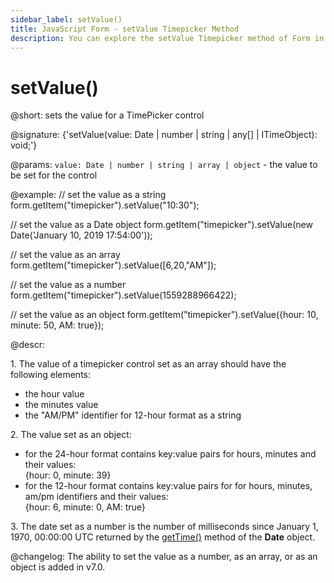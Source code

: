 ```yaml
---
sidebar_label: setValue()
title: JavaScript Form - setValue Timepicker Method 
description: You can explore the setValue Timepicker method of Form in the documentation of the DHTMLX JavaScript UI library. Browse developer guides and API reference, try out code examples and live demos, and download a free 30-day evaluation version of DHTMLX Suite 7.
---
```


# setValue()

@short: sets the value for a TimePicker control

@signature: {'setValue(value: Date | number | string | any[] | ITimeObject): void;'}

@params:
`value: Date | number | string | array | object` - the value to be set for the control

@example:
// set the value as a string
form.getItem("timepicker").setValue("10:30");

// set the value as a Date object
form.getItem("timepicker").setValue(new Date('January 10, 2019 17:54:00'));

// set the value as an array
form.getItem("timepicker").setValue([6,20,"AM"]);

// set the value as a number
form.getItem("timepicker").setValue(1559288966422);

// set the value as an object
form.getItem("timepicker").setValue({hour: 10, minute: 50, AM: true});


@descr:

1\. The value of a timepicker control set as an array should have the following elements:

- the hour value
- the minutes value
- the "AM/PM" identifier for 12-hour format as a string

2\. The value set as an object:

- for the 24-hour format contains key:value pairs for hours, minutes and their values: <br/>{hour: 0, minute: 39}
- for the 12-hour format contains key:value pairs for for hours, minutes, am/pm identifiers and their values: <br/>{hour: 6, minute: 0, AM: true}

3\. The date set as a number is the number of milliseconds since January 1, 1970, 00:00:00 UTC returned by the [getTime()](https://developer.mozilla.org/en-US/docs/Web/JavaScript/Reference/Global_Objects/Date/getTime)
method of the **Date** object.

@changelog:
The ability to set the value as a number, as an array, or as an object is added in v7.0.

